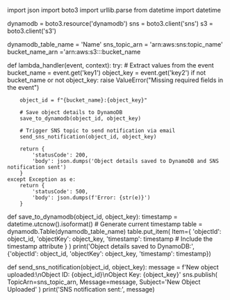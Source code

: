 import json
import boto3
import urllib.parse
from datetime import datetime

dynamodb = boto3.resource('dynamodb')
sns = boto3.client('sns')
s3 = boto3.client('s3')

dynamodb_table_name = 'Name'
sns_topic_arn = 'arn:aws:sns:topic_name'
bucket_name_arn ='arn:aws:s3:::bucket_name




def lambda_handler(event, context):
    try:
        # Extract values from the event
        bucket_name = event.get('key1')
        object_key = event.get('key2')
        if not bucket_name or not object_key:
         raise ValueError("Missing required fields in the event")

        object_id = f"{bucket_name}:{object_key}"

        # Save object details to DynamoDB
        save_to_dynamodb(object_id, object_key)

        # Trigger SNS topic to send notification via email
        send_sns_notification(object_id, object_key)

        return {
            'statusCode': 200,
            'body': json.dumps('Object details saved to DynamoDB and SNS notification sent')
        }
    except Exception as e:
        return {
            'statusCode': 500,
            'body': json.dumps(f'Error: {str(e)}')
        }


def save_to_dynamodb(object_id, object_key):
    timestamp = datetime.utcnow().isoformat()  # Generate current timestamp
    table = dynamodb.Table(dynamodb_table_name)
    table.put_item(
        Item={
            'objectId': object_id,
            'objectKey': object_key,
            'timestamp': timestamp  # Include the timestamp attribute
        }
    )
    print('Object details saved to DynamoDB:', {'objectId': object_id, 'objectKey': object_key, 'timestamp': timestamp})


def send_sns_notification(object_id, object_key):
    message = f'New object uploaded:\nObject ID: {object_id}\nObject Key: {object_key}'
    sns.publish(
        TopicArn=sns_topic_arn,
        Message=message,
        Subject='New Object Uploaded'
    )
    print('SNS notification sent:', message)
